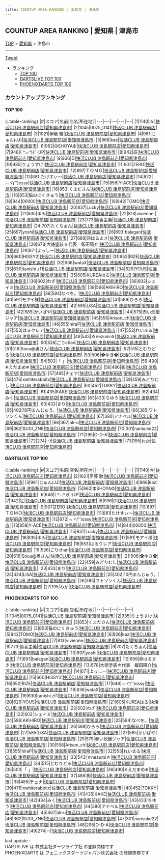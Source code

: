 ```yaml
---
title: COUNTUP AREA RANKING | 愛知県 | 津島市
---
```

## COUNTUP AREA RANKING | 愛知県 | 津島市

[TOP](/darts/rank/) > [愛知県](/darts/rank/愛知県/) > 津島市

___

<a href="https://twitter.com/share?ref_src=twsrc%5Etfw" data-text="COUNTUP AREA RANKING | 愛知県津島市" class="twitter-share-button" data-hashtags="DARTSLIVE,PHOENIXDARTS,darts,ダーツ" data-show-count="false">Tweet</a>

* [ランキング](#カウントアップランキング)
    * [TOP 100](#top-100)
    * [DARTSLIVE TOP 100](#dartslive-top-100)
    * [PHOENIXDARTS TOP 100](#phoenixdarts-top-100)

### カウントアップランキング

#### TOP 100



{:.table-ranking}
|#|スコア|名前|店名|所在地|
|---|---|---|---|---|
|1|1140|<span class="rank-name-dl">☆</span>|<a href="https://search.dartslive.com/jp/shop/6441d65a6cb8f7c5774c926eb736cb5a">快活CLUB 津島駅前店</a>|<a href="/darts/rank/愛知県/津島市">愛知県津島市</a>|
|2|1045|<span class="rank-name-pd">0075_0141</span>|<a href="https://vs.phoenixdarts.com/jp/shop/shopDetailInfo/s_77685?s_seq=77685">快活CLUB 津島駅前店</a>|<a href="/darts/rank/愛知県/津島市">愛知県津島市</a>|
|3|1021|<span class="rank-name-dl">伊藤 駿</span>|<a href="https://search.dartslive.com/jp/shop/6441d65a6cb8f7c5774c926eb736cb5a">快活CLUB 津島駅前店</a>|<a href="/darts/rank/愛知県/津島市">愛知県津島市</a>|
|4|981|<span class="rank-name-dl">じゅん(JJ)</span>|<a href="https://search.dartslive.com/jp/shop/6441d65a6cb8f7c5774c926eb736cb5a">快活CLUB 津島駅前店</a>|<a href="/darts/rank/愛知県/津島市">愛知県津島市</a>|
|5|968|<span class="rank-name-dl">kaz</span>|<a href="https://search.dartslive.com/jp/shop/6441d65a6cb8f7c5774c926eb736cb5a">快活CLUB 津島駅前店</a>|<a href="/darts/rank/愛知県/津島市">愛知県津島市</a>|
|6|962|<span class="rank-name-dl">ΦSHOYAΦ</span>|<a href="https://search.dartslive.com/jp/shop/6441d65a6cb8f7c5774c926eb736cb5a">快活CLUB 津島駅前店</a>|<a href="/darts/rank/愛知県/津島市">愛知県津島市</a>|
|7|948|<span class="rank-name-dl">‎( ꒪⌓꒪)ﾀﾞｲｽP</span>|<a href="https://search.dartslive.com/jp/shop/6441d65a6cb8f7c5774c926eb736cb5a">快活CLUB 津島駅前店</a>|<a href="/darts/rank/愛知県/津島市">愛知県津島市</a>|
|8|942|<span class="rank-name-dl">征</span>|<a href="https://search.dartslive.com/jp/shop/6441d65a6cb8f7c5774c926eb736cb5a">快活CLUB 津島駅前店</a>|<a href="/darts/rank/愛知県/津島市">愛知県津島市</a>|
|9|936|<span class="rank-name-dl">D</span>|<a href="https://search.dartslive.com/jp/shop/6441d65a6cb8f7c5774c926eb736cb5a">快活CLUB 津島駅前店</a>|<a href="/darts/rank/愛知県/津島市">愛知県津島市</a>|
|10|935|<span class="rank-name-pd">りょうすけ</span>|<a href="https://vs.phoenixdarts.com/jp/shop/shopDetailInfo/s_77685?s_seq=77685">快活CLUB 津島駅前店</a>|<a href="/darts/rank/愛知県/津島市">愛知県津島市</a>|
|11|907|<span class="rank-name-dl">ZERO</span>|<a href="https://search.dartslive.com/jp/shop/6441d65a6cb8f7c5774c926eb736cb5a">快活CLUB 津島駅前店</a>|<a href="/darts/rank/愛知県/津島市">愛知県津島市</a>|
|12|897|<span class="rank-name-dl">ＴＯＭＯ</span>|<a href="https://search.dartslive.com/jp/shop/6441d65a6cb8f7c5774c926eb736cb5a">快活CLUB 津島駅前店</a>|<a href="/darts/rank/愛知県/津島市">愛知県津島市</a>|
|13|881|<span class="rank-name-dl">たけすぃ〜</span>|<a href="https://search.dartslive.com/jp/shop/6441d65a6cb8f7c5774c926eb736cb5a">快活CLUB 津島駅前店</a>|<a href="/darts/rank/愛知県/津島市">愛知県津島市</a>|
|14|872|<span class="rank-name-dl">*⌒ヾ(’’*)ossy</span>|<a href="https://search.dartslive.com/jp/shop/6441d65a6cb8f7c5774c926eb736cb5a">快活CLUB 津島駅前店</a>|<a href="/darts/rank/愛知県/津島市">愛知県津島市</a>|
|15|858|<span class="rank-name-dl">Y-ACE</span>|<a href="https://search.dartslive.com/jp/shop/6441d65a6cb8f7c5774c926eb736cb5a">快活CLUB 津島駅前店</a>|<a href="/darts/rank/愛知県/津島市">愛知県津島市</a>|
|16|853|<span class="rank-name-pd">くまださん</span>|<a href="https://vs.phoenixdarts.com/jp/shop/shopDetailInfo/s_77685?s_seq=77685">快活CLUB 津島駅前店</a>|<a href="/darts/rank/愛知県/津島市">愛知県津島市</a>|
|16|853|<span class="rank-name-pd">猫のにくきゅう</span>|<a href="https://vs.phoenixdarts.com/jp/shop/shopDetailInfo/s_77685?s_seq=77685">快活CLUB 津島駅前店</a>|<a href="/darts/rank/愛知県/津島市">愛知県津島市</a>|
|18|844|<span class="rank-name-dl">00000</span>|<a href="https://search.dartslive.com/jp/shop/6441d65a6cb8f7c5774c926eb736cb5a">快活CLUB 津島駅前店</a>|<a href="/darts/rank/愛知県/津島市">愛知県津島市</a>|
|19|842|<span class="rank-name-pd">TOMO</span>|<a href="https://vs.phoenixdarts.com/jp/shop/shopDetailInfo/s_77685?s_seq=77685">快活CLUB 津島駅前店</a>|<a href="/darts/rank/愛知県/津島市">愛知県津島市</a>|
|20|837|<span class="rank-name-dl">Lucky</span>|<a href="https://search.dartslive.com/jp/shop/6441d65a6cb8f7c5774c926eb736cb5a">快活CLUB 津島駅前店</a>|<a href="/darts/rank/愛知県/津島市">愛知県津島市</a>|
|21|835|<span class="rank-name-dl">ゆみ</span>|<a href="https://search.dartslive.com/jp/shop/6441d65a6cb8f7c5774c926eb736cb5a">快活CLUB 津島駅前店</a>|<a href="/darts/rank/愛知県/津島市">愛知県津島市</a>|
|22|813|<span class="rank-name-pd">vivienne.</span>|<a href="https://vs.phoenixdarts.com/jp/shop/shopDetailInfo/s_77685?s_seq=77685">快活CLUB 津島駅前店</a>|<a href="/darts/rank/愛知県/津島市">愛知県津島市</a>|
|23|773|<span class="rank-name-pd">筒香主義</span>|<a href="https://vs.phoenixdarts.com/jp/shop/shopDetailInfo/s_77685?s_seq=77685">快活CLUB 津島駅前店</a>|<a href="/darts/rank/愛知県/津島市">愛知県津島市</a>|
|24|707|<span class="rank-name-pd">たくちぁん</span>|<a href="https://vs.phoenixdarts.com/jp/shop/shopDetailInfo/s_77685?s_seq=77685">快活CLUB 津島駅前店</a>|<a href="/darts/rank/愛知県/津島市">愛知県津島市</a>|
|25|697|<span class="rank-name-pd">yoshi</span>|<a href="https://vs.phoenixdarts.com/jp/shop/shopDetailInfo/s_77685?s_seq=77685">快活CLUB 津島駅前店</a>|<a href="/darts/rank/愛知県/津島市">愛知県津島市</a>|
|26|693|<span class="rank-name-pd">balagan</span>|<a href="https://vs.phoenixdarts.com/jp/shop/shopDetailInfo/s_77685?s_seq=77685">快活CLUB 津島駅前店</a>|<a href="/darts/rank/愛知県/津島市">愛知県津島市</a>|
|27|689|<span class="rank-name-pd">@はるまき</span>|<a href="https://vs.phoenixdarts.com/jp/shop/shopDetailInfo/s_77685?s_seq=77685">快活CLUB 津島駅前店</a>|<a href="/darts/rank/愛知県/津島市">愛知県津島市</a>|
|28|678|<span class="rank-name-pd">大徳塗装☆代表　飯田陽介</span>|<a href="https://vs.phoenixdarts.com/jp/shop/shopDetailInfo/s_77685?s_seq=77685">快活CLUB 津島駅前店</a>|<a href="/darts/rank/愛知県/津島市">愛知県津島市</a>|
|29|671|<span class="rank-name-pd">よっしー</span>|<a href="https://vs.phoenixdarts.com/jp/shop/shopDetailInfo/s_77685?s_seq=77685">快活CLUB 津島駅前店</a>|<a href="/darts/rank/愛知県/津島市">愛知県津島市</a>|
|30|660|<span class="rank-name-pd">HISSY2</span>|<a href="https://vs.phoenixdarts.com/jp/shop/shopDetailInfo/s_77685?s_seq=77685">快活CLUB 津島駅前店</a>|<a href="/darts/rank/愛知県/津島市">愛知県津島市</a>|
|31|652|<span class="rank-name-pd">RIZE</span>|<a href="https://vs.phoenixdarts.com/jp/shop/shopDetailInfo/s_77685?s_seq=77685">快活CLUB 津島駅前店</a>|<a href="/darts/rank/愛知県/津島市">愛知県津島市</a>|
|32|636|<span class="rank-name-pd">wataX</span>|<a href="https://vs.phoenixdarts.com/jp/shop/shopDetailInfo/s_77685?s_seq=77685">快活CLUB 津島駅前店</a>|<a href="/darts/rank/愛知県/津島市">愛知県津島市</a>|
|33|630|<span class="rank-name-pd">tanishi zf1</span>|<a href="https://vs.phoenixdarts.com/jp/shop/shopDetailInfo/s_77685?s_seq=77685">快活CLUB 津島駅前店</a>|<a href="/darts/rank/愛知県/津島市">愛知県津島市</a>|
|34|629|<span class="rank-name-pd">YOUS</span>|<a href="https://vs.phoenixdarts.com/jp/shop/shopDetailInfo/s_77685?s_seq=77685">快活CLUB 津島駅前店</a>|<a href="/darts/rank/愛知県/津島市">愛知県津島市</a>|
|35|605|<span class="rank-name-pd">KUREAはる</span>|<a href="https://vs.phoenixdarts.com/jp/shop/shopDetailInfo/s_77685?s_seq=77685">快活CLUB 津島駅前店</a>|<a href="/darts/rank/愛知県/津島市">愛知県津島市</a>|
|36|602|<span class="rank-name-pd">わぎ</span>|<a href="https://vs.phoenixdarts.com/jp/shop/shopDetailInfo/s_77685?s_seq=77685">快活CLUB 津島駅前店</a>|<a href="/darts/rank/愛知県/津島市">愛知県津島市</a>|
|36|602|<span class="rank-name-pd">シェイミ</span>|<a href="https://vs.phoenixdarts.com/jp/shop/shopDetailInfo/s_77685?s_seq=77685">快活CLUB 津島駅前店</a>|<a href="/darts/rank/愛知県/津島市">愛知県津島市</a>|
|38|596|<span class="rank-name-pd">AKIHIRO</span>|<a href="https://vs.phoenixdarts.com/jp/shop/shopDetailInfo/s_77685?s_seq=77685">快活CLUB 津島駅前店</a>|<a href="/darts/rank/愛知県/津島市">愛知県津島市</a>|
|39|594|<span class="rank-name-pd">なべを。</span>|<a href="https://vs.phoenixdarts.com/jp/shop/shopDetailInfo/s_77685?s_seq=77685">快活CLUB 津島駅前店</a>|<a href="/darts/rank/愛知県/津島市">愛知県津島市</a>|
|40|591|<span class="rank-name-dl">モアイ様</span>|<a href="https://search.dartslive.com/jp/shop/6441d65a6cb8f7c5774c926eb736cb5a">快活CLUB 津島駅前店</a>|<a href="/darts/rank/愛知県/津島市">愛知県津島市</a>|
|41|589|<span class="rank-name-pd">ひろろ</span>|<a href="https://vs.phoenixdarts.com/jp/shop/shopDetailInfo/s_77685?s_seq=77685">快活CLUB 津島駅前店</a>|<a href="/darts/rank/愛知県/津島市">愛知県津島市</a>|
|42|585|<span class="rank-name-pd">LiSA</span>|<a href="https://vs.phoenixdarts.com/jp/shop/shopDetailInfo/s_77685?s_seq=77685">快活CLUB 津島駅前店</a>|<a href="/darts/rank/愛知県/津島市">愛知県津島市</a>|
|42|585|<span class="rank-name-pd">かいぱや</span>|<a href="https://vs.phoenixdarts.com/jp/shop/shopDetailInfo/s_77685?s_seq=77685">快活CLUB 津島駅前店</a>|<a href="/darts/rank/愛知県/津島市">愛知県津島市</a>|
|44|575|<span class="rank-name-pd">赤い炊飯ジャア</span>|<a href="https://vs.phoenixdarts.com/jp/shop/shopDetailInfo/s_77685?s_seq=77685">快活CLUB 津島駅前店</a>|<a href="/darts/rank/愛知県/津島市">愛知県津島市</a>|
|45|558|<span class="rank-name-pd">Arison_ch</span>|<a href="https://vs.phoenixdarts.com/jp/shop/shopDetailInfo/s_77685?s_seq=77685">快活CLUB 津島駅前店</a>|<a href="/darts/rank/愛知県/津島市">愛知県津島市</a>|
|46|555|<span class="rank-name-pd">hiraP</span>|<a href="https://vs.phoenixdarts.com/jp/shop/shopDetailInfo/s_77685?s_seq=77685">快活CLUB 津島駅前店</a>|<a href="/darts/rank/愛知県/津島市">愛知県津島市</a>|
|47|553|<span class="rank-name-dl">はるクレア</span>|<a href="https://search.dartslive.com/jp/shop/6441d65a6cb8f7c5774c926eb736cb5a">快活CLUB 津島駅前店</a>|<a href="/darts/rank/愛知県/津島市">愛知県津島市</a>|
|47|553|<span class="rank-name-pd">れいまる</span>|<a href="https://vs.phoenixdarts.com/jp/shop/shopDetailInfo/s_77685?s_seq=77685">快活CLUB 津島駅前店</a>|<a href="/darts/rank/愛知県/津島市">愛知県津島市</a>|
|49|543|<span class="rank-name-pd">☆nezumi☆</span>|<a href="https://vs.phoenixdarts.com/jp/shop/shopDetailInfo/s_77685?s_seq=77685">快活CLUB 津島駅前店</a>|<a href="/darts/rank/愛知県/津島市">愛知県津島市</a>|
|50|526|<span class="rank-name-dl">ごりchan</span>|<a href="https://search.dartslive.com/jp/shop/6441d65a6cb8f7c5774c926eb736cb5a">快活CLUB 津島駅前店</a>|<a href="/darts/rank/愛知県/津島市">愛知県津島市</a>|
|51|516|<span class="rank-name-dl">Souu@奥さん</span>|<a href="https://search.dartslive.com/jp/shop/6441d65a6cb8f7c5774c926eb736cb5a">快活CLUB 津島駅前店</a>|<a href="/darts/rank/愛知県/津島市">愛知県津島市</a>|
|52|515|<span class="rank-name-pd">とむりどる</span>|<a href="https://vs.phoenixdarts.com/jp/shop/shopDetailInfo/s_77685?s_seq=77685">快活CLUB 津島駅前店</a>|<a href="/darts/rank/愛知県/津島市">愛知県津島市</a>|
|53|506|<span class="rank-name-dl">✿ゆき✿</span>|<a href="https://search.dartslive.com/jp/shop/6441d65a6cb8f7c5774c926eb736cb5a">快活CLUB 津島駅前店</a>|<a href="/darts/rank/愛知県/津島市">愛知県津島市</a>|
|54|503|<span class="rank-name-pd">「     」</span>|<a href="https://vs.phoenixdarts.com/jp/shop/shopDetailInfo/s_77685?s_seq=77685">快活CLUB 津島駅前店</a>|<a href="/darts/rank/愛知県/津島市">愛知県津島市</a>|
|55|490|<span class="rank-name-pd">❄︎えだまめ❄︎</span>|<a href="https://vs.phoenixdarts.com/jp/shop/shopDetailInfo/s_77685?s_seq=77685">快活CLUB 津島駅前店</a>|<a href="/darts/rank/愛知県/津島市">愛知県津島市</a>|
|56|486|<span class="rank-name-pd">影</span>|<a href="https://vs.phoenixdarts.com/jp/shop/shopDetailInfo/s_77685?s_seq=77685">快活CLUB 津島駅前店</a>|<a href="/darts/rank/愛知県/津島市">愛知県津島市</a>|
|57|485|<span class="rank-name-pd">チェナ</span>|<a href="https://vs.phoenixdarts.com/jp/shop/shopDetailInfo/s_77685?s_seq=77685">快活CLUB 津島駅前店</a>|<a href="/darts/rank/愛知県/津島市">愛知県津島市</a>|
|58|476|<span class="rank-name-pd">xwhiterabbitx</span>|<a href="https://vs.phoenixdarts.com/jp/shop/shopDetailInfo/s_77685?s_seq=77685">快活CLUB 津島駅前店</a>|<a href="/darts/rank/愛知県/津島市">愛知県津島市</a>|
|59|459|<span class="rank-name-dl">みどりむし</span>|<a href="https://search.dartslive.com/jp/shop/6441d65a6cb8f7c5774c926eb736cb5a">快活CLUB 津島駅前店</a>|<a href="/darts/rank/愛知県/津島市">愛知県津島市</a>|
|60|452|<span class="rank-name-pd">TOKKY</span>|<a href="https://vs.phoenixdarts.com/jp/shop/shopDetailInfo/s_77685?s_seq=77685">快活CLUB 津島駅前店</a>|<a href="/darts/rank/愛知県/津島市">愛知県津島市</a>|
|61|435|<span class="rank-name-pd">KAKE</span>|<a href="https://vs.phoenixdarts.com/jp/shop/shopDetailInfo/s_77685?s_seq=77685">快活CLUB 津島駅前店</a>|<a href="/darts/rank/愛知県/津島市">愛知県津島市</a>|
|62|434|<span class="rank-name-pd">みく</span>|<a href="https://vs.phoenixdarts.com/jp/shop/shopDetailInfo/s_77685?s_seq=77685">快活CLUB 津島駅前店</a>|<a href="/darts/rank/愛知県/津島市">愛知県津島市</a>|
|63|433|<span class="rank-name-pd">ちゆう</span>|<a href="https://vs.phoenixdarts.com/jp/shop/shopDetailInfo/s_77685?s_seq=77685">快活CLUB 津島駅前店</a>|<a href="/darts/rank/愛知県/津島市">愛知県津島市</a>|
|63|433|<span class="rank-name-dl">まり</span>|<a href="https://search.dartslive.com/jp/shop/6441d65a6cb8f7c5774c926eb736cb5a">快活CLUB 津島駅前店</a>|<a href="/darts/rank/愛知県/津島市">愛知県津島市</a>|
|65|402|<span class="rank-name-dl">10円まんじゅう。</span>|<a href="https://search.dartslive.com/jp/shop/6441d65a6cb8f7c5774c926eb736cb5a">快活CLUB 津島駅前店</a>|<a href="/darts/rank/愛知県/津島市">愛知県津島市</a>|
|66|385|<span class="rank-name-dl">ワトソンくん</span>|<a href="https://search.dartslive.com/jp/shop/6441d65a6cb8f7c5774c926eb736cb5a">快活CLUB 津島駅前店</a>|<a href="/darts/rank/愛知県/津島市">愛知県津島市</a>|
|67|380|<span class="rank-name-pd">アナベル</span>|<a href="https://vs.phoenixdarts.com/jp/shop/shopDetailInfo/s_77685?s_seq=77685">快活CLUB 津島駅前店</a>|<a href="/darts/rank/愛知県/津島市">愛知県津島市</a>|
|68|367|<span class="rank-name-pd">ak-u</span>|<a href="https://vs.phoenixdarts.com/jp/shop/shopDetailInfo/s_77685?s_seq=77685">快活CLUB 津島駅前店</a>|<a href="/darts/rank/愛知県/津島市">愛知県津島市</a>|
|69|362|<span class="rank-name-pd">SUGI_ZN6</span>|<a href="https://vs.phoenixdarts.com/jp/shop/shopDetailInfo/s_77685?s_seq=77685">快活CLUB 津島駅前店</a>|<a href="/darts/rank/愛知県/津島市">愛知県津島市</a>|
|70|301|<span class="rank-name-pd">narisuke22</span>|<a href="https://vs.phoenixdarts.com/jp/shop/shopDetailInfo/s_77685?s_seq=77685">快活CLUB 津島駅前店</a>|<a href="/darts/rank/愛知県/津島市">愛知県津島市</a>|
|71|295|<span class="rank-name-pd">O-D-A</span>|<a href="https://vs.phoenixdarts.com/jp/shop/shopDetailInfo/s_77685?s_seq=77685">快活CLUB 津島駅前店</a>|<a href="/darts/rank/愛知県/津島市">愛知県津島市</a>|
|72|274|<span class="rank-name-pd">:-)</span>|<a href="https://vs.phoenixdarts.com/jp/shop/shopDetailInfo/s_77685?s_seq=77685">快活CLUB 津島駅前店</a>|<a href="/darts/rank/愛知県/津島市">愛知県津島市</a>|
|73|195|<span class="rank-name-dl">わか</span>|<a href="https://search.dartslive.com/jp/shop/6441d65a6cb8f7c5774c926eb736cb5a">快活CLUB 津島駅前店</a>|<a href="/darts/rank/愛知県/津島市">愛知県津島市</a>|


#### DARTSLIVE TOP 100



{:.table-ranking}
|#|スコア|名前|店名|所在地|
|---|---|---|---|---|
|1|1140|<span class="rank-name-dl">☆</span>|<a href="https://search.dartslive.com/jp/shop/6441d65a6cb8f7c5774c926eb736cb5a">快活CLUB 津島駅前店</a>|<a href="/darts/rank/愛知県/津島市">愛知県津島市</a>|
|2|1021|<span class="rank-name-dl">伊藤 駿</span>|<a href="https://search.dartslive.com/jp/shop/6441d65a6cb8f7c5774c926eb736cb5a">快活CLUB 津島駅前店</a>|<a href="/darts/rank/愛知県/津島市">愛知県津島市</a>|
|3|981|<span class="rank-name-dl">じゅん(JJ)</span>|<a href="https://search.dartslive.com/jp/shop/6441d65a6cb8f7c5774c926eb736cb5a">快活CLUB 津島駅前店</a>|<a href="/darts/rank/愛知県/津島市">愛知県津島市</a>|
|4|968|<span class="rank-name-dl">kaz</span>|<a href="https://search.dartslive.com/jp/shop/6441d65a6cb8f7c5774c926eb736cb5a">快活CLUB 津島駅前店</a>|<a href="/darts/rank/愛知県/津島市">愛知県津島市</a>|
|5|962|<span class="rank-name-dl">ΦSHOYAΦ</span>|<a href="https://search.dartslive.com/jp/shop/6441d65a6cb8f7c5774c926eb736cb5a">快活CLUB 津島駅前店</a>|<a href="/darts/rank/愛知県/津島市">愛知県津島市</a>|
|6|948|<span class="rank-name-dl">‎( ꒪⌓꒪)ﾀﾞｲｽP</span>|<a href="https://search.dartslive.com/jp/shop/6441d65a6cb8f7c5774c926eb736cb5a">快活CLUB 津島駅前店</a>|<a href="/darts/rank/愛知県/津島市">愛知県津島市</a>|
|7|942|<span class="rank-name-dl">征</span>|<a href="https://search.dartslive.com/jp/shop/6441d65a6cb8f7c5774c926eb736cb5a">快活CLUB 津島駅前店</a>|<a href="/darts/rank/愛知県/津島市">愛知県津島市</a>|
|8|936|<span class="rank-name-dl">D</span>|<a href="https://search.dartslive.com/jp/shop/6441d65a6cb8f7c5774c926eb736cb5a">快活CLUB 津島駅前店</a>|<a href="/darts/rank/愛知県/津島市">愛知県津島市</a>|
|9|907|<span class="rank-name-dl">ZERO</span>|<a href="https://search.dartslive.com/jp/shop/6441d65a6cb8f7c5774c926eb736cb5a">快活CLUB 津島駅前店</a>|<a href="/darts/rank/愛知県/津島市">愛知県津島市</a>|
|10|897|<span class="rank-name-dl">ＴＯＭＯ</span>|<a href="https://search.dartslive.com/jp/shop/6441d65a6cb8f7c5774c926eb736cb5a">快活CLUB 津島駅前店</a>|<a href="/darts/rank/愛知県/津島市">愛知県津島市</a>|
|11|881|<span class="rank-name-dl">たけすぃ〜</span>|<a href="https://search.dartslive.com/jp/shop/6441d65a6cb8f7c5774c926eb736cb5a">快活CLUB 津島駅前店</a>|<a href="/darts/rank/愛知県/津島市">愛知県津島市</a>|
|12|872|<span class="rank-name-dl">*⌒ヾ(’’*)ossy</span>|<a href="https://search.dartslive.com/jp/shop/6441d65a6cb8f7c5774c926eb736cb5a">快活CLUB 津島駅前店</a>|<a href="/darts/rank/愛知県/津島市">愛知県津島市</a>|
|13|858|<span class="rank-name-dl">Y-ACE</span>|<a href="https://search.dartslive.com/jp/shop/6441d65a6cb8f7c5774c926eb736cb5a">快活CLUB 津島駅前店</a>|<a href="/darts/rank/愛知県/津島市">愛知県津島市</a>|
|14|844|<span class="rank-name-dl">00000</span>|<a href="https://search.dartslive.com/jp/shop/6441d65a6cb8f7c5774c926eb736cb5a">快活CLUB 津島駅前店</a>|<a href="/darts/rank/愛知県/津島市">愛知県津島市</a>|
|15|837|<span class="rank-name-dl">Lucky</span>|<a href="https://search.dartslive.com/jp/shop/6441d65a6cb8f7c5774c926eb736cb5a">快活CLUB 津島駅前店</a>|<a href="/darts/rank/愛知県/津島市">愛知県津島市</a>|
|16|835|<span class="rank-name-dl">ゆみ</span>|<a href="https://search.dartslive.com/jp/shop/6441d65a6cb8f7c5774c926eb736cb5a">快活CLUB 津島駅前店</a>|<a href="/darts/rank/愛知県/津島市">愛知県津島市</a>|
|17|591|<span class="rank-name-dl">モアイ様</span>|<a href="https://search.dartslive.com/jp/shop/6441d65a6cb8f7c5774c926eb736cb5a">快活CLUB 津島駅前店</a>|<a href="/darts/rank/愛知県/津島市">愛知県津島市</a>|
|18|553|<span class="rank-name-dl">はるクレア</span>|<a href="https://search.dartslive.com/jp/shop/6441d65a6cb8f7c5774c926eb736cb5a">快活CLUB 津島駅前店</a>|<a href="/darts/rank/愛知県/津島市">愛知県津島市</a>|
|19|526|<span class="rank-name-dl">ごりchan</span>|<a href="https://search.dartslive.com/jp/shop/6441d65a6cb8f7c5774c926eb736cb5a">快活CLUB 津島駅前店</a>|<a href="/darts/rank/愛知県/津島市">愛知県津島市</a>|
|20|516|<span class="rank-name-dl">Souu@奥さん</span>|<a href="https://search.dartslive.com/jp/shop/6441d65a6cb8f7c5774c926eb736cb5a">快活CLUB 津島駅前店</a>|<a href="/darts/rank/愛知県/津島市">愛知県津島市</a>|
|21|506|<span class="rank-name-dl">✿ゆき✿</span>|<a href="https://search.dartslive.com/jp/shop/6441d65a6cb8f7c5774c926eb736cb5a">快活CLUB 津島駅前店</a>|<a href="/darts/rank/愛知県/津島市">愛知県津島市</a>|
|22|459|<span class="rank-name-dl">みどりむし</span>|<a href="https://search.dartslive.com/jp/shop/6441d65a6cb8f7c5774c926eb736cb5a">快活CLUB 津島駅前店</a>|<a href="/darts/rank/愛知県/津島市">愛知県津島市</a>|
|23|433|<span class="rank-name-dl">まり</span>|<a href="https://search.dartslive.com/jp/shop/6441d65a6cb8f7c5774c926eb736cb5a">快活CLUB 津島駅前店</a>|<a href="/darts/rank/愛知県/津島市">愛知県津島市</a>|
|24|424|<span class="rank-name-dl">LiSA</span>|<a href="https://search.dartslive.com/jp/shop/6441d65a6cb8f7c5774c926eb736cb5a">快活CLUB 津島駅前店</a>|<a href="/darts/rank/愛知県/津島市">愛知県津島市</a>|
|25|402|<span class="rank-name-dl">10円まんじゅう。</span>|<a href="https://search.dartslive.com/jp/shop/6441d65a6cb8f7c5774c926eb736cb5a">快活CLUB 津島駅前店</a>|<a href="/darts/rank/愛知県/津島市">愛知県津島市</a>|
|26|385|<span class="rank-name-dl">ワトソンくん</span>|<a href="https://search.dartslive.com/jp/shop/6441d65a6cb8f7c5774c926eb736cb5a">快活CLUB 津島駅前店</a>|<a href="/darts/rank/愛知県/津島市">愛知県津島市</a>|
|27|195|<span class="rank-name-dl">わか</span>|<a href="https://search.dartslive.com/jp/shop/6441d65a6cb8f7c5774c926eb736cb5a">快活CLUB 津島駅前店</a>|<a href="/darts/rank/愛知県/津島市">愛知県津島市</a>|


#### PHOENIXDARTS TOP 100



{:.table-ranking}
|#|スコア|名前|店名|所在地|
|---|---|---|---|---|
|1|1045|<span class="rank-name-pd">0075_0141</span>|<a href="https://vs.phoenixdarts.com/jp/shop/shopDetailInfo/s_77685?s_seq=77685">快活CLUB 津島駅前店</a>|<a href="/darts/rank/愛知県/津島市">愛知県津島市</a>|
|2|935|<span class="rank-name-pd">りょうすけ</span>|<a href="https://vs.phoenixdarts.com/jp/shop/shopDetailInfo/s_77685?s_seq=77685">快活CLUB 津島駅前店</a>|<a href="/darts/rank/愛知県/津島市">愛知県津島市</a>|
|3|853|<span class="rank-name-pd">くまださん</span>|<a href="https://vs.phoenixdarts.com/jp/shop/shopDetailInfo/s_77685?s_seq=77685">快活CLUB 津島駅前店</a>|<a href="/darts/rank/愛知県/津島市">愛知県津島市</a>|
|3|853|<span class="rank-name-pd">猫のにくきゅう</span>|<a href="https://vs.phoenixdarts.com/jp/shop/shopDetailInfo/s_77685?s_seq=77685">快活CLUB 津島駅前店</a>|<a href="/darts/rank/愛知県/津島市">愛知県津島市</a>|
|5|842|<span class="rank-name-pd">TOMO</span>|<a href="https://vs.phoenixdarts.com/jp/shop/shopDetailInfo/s_77685?s_seq=77685">快活CLUB 津島駅前店</a>|<a href="/darts/rank/愛知県/津島市">愛知県津島市</a>|
|6|826|<span class="rank-name-pd">kaz</span>|<a href="https://vs.phoenixdarts.com/jp/shop/shopDetailInfo/s_77685?s_seq=77685">快活CLUB 津島駅前店</a>|<a href="/darts/rank/愛知県/津島市">愛知県津島市</a>|
|7|813|<span class="rank-name-pd">vivienne.</span>|<a href="https://vs.phoenixdarts.com/jp/shop/shopDetailInfo/s_77685?s_seq=77685">快活CLUB 津島駅前店</a>|<a href="/darts/rank/愛知県/津島市">愛知県津島市</a>|
|8|773|<span class="rank-name-pd">筒香主義</span>|<a href="https://vs.phoenixdarts.com/jp/shop/shopDetailInfo/s_77685?s_seq=77685">快活CLUB 津島駅前店</a>|<a href="/darts/rank/愛知県/津島市">愛知県津島市</a>|
|9|707|<span class="rank-name-pd">たくちぁん</span>|<a href="https://vs.phoenixdarts.com/jp/shop/shopDetailInfo/s_77685?s_seq=77685">快活CLUB 津島駅前店</a>|<a href="/darts/rank/愛知県/津島市">愛知県津島市</a>|
|10|697|<span class="rank-name-pd">yoshi</span>|<a href="https://vs.phoenixdarts.com/jp/shop/shopDetailInfo/s_77685?s_seq=77685">快活CLUB 津島駅前店</a>|<a href="/darts/rank/愛知県/津島市">愛知県津島市</a>|
|11|693|<span class="rank-name-pd">balagan</span>|<a href="https://vs.phoenixdarts.com/jp/shop/shopDetailInfo/s_77685?s_seq=77685">快活CLUB 津島駅前店</a>|<a href="/darts/rank/愛知県/津島市">愛知県津島市</a>|
|12|689|<span class="rank-name-pd">@はるまき</span>|<a href="https://vs.phoenixdarts.com/jp/shop/shopDetailInfo/s_77685?s_seq=77685">快活CLUB 津島駅前店</a>|<a href="/darts/rank/愛知県/津島市">愛知県津島市</a>|
|13|678|<span class="rank-name-pd">大徳塗装☆代表　飯田陽介</span>|<a href="https://vs.phoenixdarts.com/jp/shop/shopDetailInfo/s_77685?s_seq=77685">快活CLUB 津島駅前店</a>|<a href="/darts/rank/愛知県/津島市">愛知県津島市</a>|
|14|671|<span class="rank-name-pd">よっしー</span>|<a href="https://vs.phoenixdarts.com/jp/shop/shopDetailInfo/s_77685?s_seq=77685">快活CLUB 津島駅前店</a>|<a href="/darts/rank/愛知県/津島市">愛知県津島市</a>|
|15|660|<span class="rank-name-pd">HISSY2</span>|<a href="https://vs.phoenixdarts.com/jp/shop/shopDetailInfo/s_77685?s_seq=77685">快活CLUB 津島駅前店</a>|<a href="/darts/rank/愛知県/津島市">愛知県津島市</a>|
|16|652|<span class="rank-name-pd">RIZE</span>|<a href="https://vs.phoenixdarts.com/jp/shop/shopDetailInfo/s_77685?s_seq=77685">快活CLUB 津島駅前店</a>|<a href="/darts/rank/愛知県/津島市">愛知県津島市</a>|
|17|646|<span class="rank-name-pd">*⌒ヾ(’’*)ossy</span>|<a href="https://vs.phoenixdarts.com/jp/shop/shopDetailInfo/s_77685?s_seq=77685">快活CLUB 津島駅前店</a>|<a href="/darts/rank/愛知県/津島市">愛知県津島市</a>|
|18|636|<span class="rank-name-pd">wataX</span>|<a href="https://vs.phoenixdarts.com/jp/shop/shopDetailInfo/s_77685?s_seq=77685">快活CLUB 津島駅前店</a>|<a href="/darts/rank/愛知県/津島市">愛知県津島市</a>|
|19|630|<span class="rank-name-pd">tanishi zf1</span>|<a href="https://vs.phoenixdarts.com/jp/shop/shopDetailInfo/s_77685?s_seq=77685">快活CLUB 津島駅前店</a>|<a href="/darts/rank/愛知県/津島市">愛知県津島市</a>|
|20|629|<span class="rank-name-pd">YOUS</span>|<a href="https://vs.phoenixdarts.com/jp/shop/shopDetailInfo/s_77685?s_seq=77685">快活CLUB 津島駅前店</a>|<a href="/darts/rank/愛知県/津島市">愛知県津島市</a>|
|21|605|<span class="rank-name-pd">KUREAはる</span>|<a href="https://vs.phoenixdarts.com/jp/shop/shopDetailInfo/s_77685?s_seq=77685">快活CLUB 津島駅前店</a>|<a href="/darts/rank/愛知県/津島市">愛知県津島市</a>|
|22|602|<span class="rank-name-pd">わぎ</span>|<a href="https://vs.phoenixdarts.com/jp/shop/shopDetailInfo/s_77685?s_seq=77685">快活CLUB 津島駅前店</a>|<a href="/darts/rank/愛知県/津島市">愛知県津島市</a>|
|22|602|<span class="rank-name-pd">シェイミ</span>|<a href="https://vs.phoenixdarts.com/jp/shop/shopDetailInfo/s_77685?s_seq=77685">快活CLUB 津島駅前店</a>|<a href="/darts/rank/愛知県/津島市">愛知県津島市</a>|
|24|596|<span class="rank-name-pd">AKIHIRO</span>|<a href="https://vs.phoenixdarts.com/jp/shop/shopDetailInfo/s_77685?s_seq=77685">快活CLUB 津島駅前店</a>|<a href="/darts/rank/愛知県/津島市">愛知県津島市</a>|
|25|594|<span class="rank-name-pd">なべを。</span>|<a href="https://vs.phoenixdarts.com/jp/shop/shopDetailInfo/s_77685?s_seq=77685">快活CLUB 津島駅前店</a>|<a href="/darts/rank/愛知県/津島市">愛知県津島市</a>|
|26|589|<span class="rank-name-pd">ひろろ</span>|<a href="https://vs.phoenixdarts.com/jp/shop/shopDetailInfo/s_77685?s_seq=77685">快活CLUB 津島駅前店</a>|<a href="/darts/rank/愛知県/津島市">愛知県津島市</a>|
|27|585|<span class="rank-name-pd">LiSA</span>|<a href="https://vs.phoenixdarts.com/jp/shop/shopDetailInfo/s_77685?s_seq=77685">快活CLUB 津島駅前店</a>|<a href="/darts/rank/愛知県/津島市">愛知県津島市</a>|
|27|585|<span class="rank-name-pd">かいぱや</span>|<a href="https://vs.phoenixdarts.com/jp/shop/shopDetailInfo/s_77685?s_seq=77685">快活CLUB 津島駅前店</a>|<a href="/darts/rank/愛知県/津島市">愛知県津島市</a>|
|29|575|<span class="rank-name-pd">赤い炊飯ジャア</span>|<a href="https://vs.phoenixdarts.com/jp/shop/shopDetailInfo/s_77685?s_seq=77685">快活CLUB 津島駅前店</a>|<a href="/darts/rank/愛知県/津島市">愛知県津島市</a>|
|30|558|<span class="rank-name-pd">Arison_ch</span>|<a href="https://vs.phoenixdarts.com/jp/shop/shopDetailInfo/s_77685?s_seq=77685">快活CLUB 津島駅前店</a>|<a href="/darts/rank/愛知県/津島市">愛知県津島市</a>|
|31|555|<span class="rank-name-pd">hiraP</span>|<a href="https://vs.phoenixdarts.com/jp/shop/shopDetailInfo/s_77685?s_seq=77685">快活CLUB 津島駅前店</a>|<a href="/darts/rank/愛知県/津島市">愛知県津島市</a>|
|32|553|<span class="rank-name-pd">れいまる</span>|<a href="https://vs.phoenixdarts.com/jp/shop/shopDetailInfo/s_77685?s_seq=77685">快活CLUB 津島駅前店</a>|<a href="/darts/rank/愛知県/津島市">愛知県津島市</a>|
|33|543|<span class="rank-name-pd">☆nezumi☆</span>|<a href="https://vs.phoenixdarts.com/jp/shop/shopDetailInfo/s_77685?s_seq=77685">快活CLUB 津島駅前店</a>|<a href="/darts/rank/愛知県/津島市">愛知県津島市</a>|
|34|515|<span class="rank-name-pd">とむりどる</span>|<a href="https://vs.phoenixdarts.com/jp/shop/shopDetailInfo/s_77685?s_seq=77685">快活CLUB 津島駅前店</a>|<a href="/darts/rank/愛知県/津島市">愛知県津島市</a>|
|35|503|<span class="rank-name-pd">「     」</span>|<a href="https://vs.phoenixdarts.com/jp/shop/shopDetailInfo/s_77685?s_seq=77685">快活CLUB 津島駅前店</a>|<a href="/darts/rank/愛知県/津島市">愛知県津島市</a>|
|36|490|<span class="rank-name-pd">❄︎えだまめ❄︎</span>|<a href="https://vs.phoenixdarts.com/jp/shop/shopDetailInfo/s_77685?s_seq=77685">快活CLUB 津島駅前店</a>|<a href="/darts/rank/愛知県/津島市">愛知県津島市</a>|
|37|486|<span class="rank-name-pd">影</span>|<a href="https://vs.phoenixdarts.com/jp/shop/shopDetailInfo/s_77685?s_seq=77685">快活CLUB 津島駅前店</a>|<a href="/darts/rank/愛知県/津島市">愛知県津島市</a>|
|38|485|<span class="rank-name-pd">チェナ</span>|<a href="https://vs.phoenixdarts.com/jp/shop/shopDetailInfo/s_77685?s_seq=77685">快活CLUB 津島駅前店</a>|<a href="/darts/rank/愛知県/津島市">愛知県津島市</a>|
|39|476|<span class="rank-name-pd">xwhiterabbitx</span>|<a href="https://vs.phoenixdarts.com/jp/shop/shopDetailInfo/s_77685?s_seq=77685">快活CLUB 津島駅前店</a>|<a href="/darts/rank/愛知県/津島市">愛知県津島市</a>|
|40|452|<span class="rank-name-pd">TOKKY</span>|<a href="https://vs.phoenixdarts.com/jp/shop/shopDetailInfo/s_77685?s_seq=77685">快活CLUB 津島駅前店</a>|<a href="/darts/rank/愛知県/津島市">愛知県津島市</a>|
|41|435|<span class="rank-name-pd">KAKE</span>|<a href="https://vs.phoenixdarts.com/jp/shop/shopDetailInfo/s_77685?s_seq=77685">快活CLUB 津島駅前店</a>|<a href="/darts/rank/愛知県/津島市">愛知県津島市</a>|
|42|434|<span class="rank-name-pd">みく</span>|<a href="https://vs.phoenixdarts.com/jp/shop/shopDetailInfo/s_77685?s_seq=77685">快活CLUB 津島駅前店</a>|<a href="/darts/rank/愛知県/津島市">愛知県津島市</a>|
|43|433|<span class="rank-name-pd">ちゆう</span>|<a href="https://vs.phoenixdarts.com/jp/shop/shopDetailInfo/s_77685?s_seq=77685">快活CLUB 津島駅前店</a>|<a href="/darts/rank/愛知県/津島市">愛知県津島市</a>|
|44|380|<span class="rank-name-pd">アナベル</span>|<a href="https://vs.phoenixdarts.com/jp/shop/shopDetailInfo/s_77685?s_seq=77685">快活CLUB 津島駅前店</a>|<a href="/darts/rank/愛知県/津島市">愛知県津島市</a>|
|45|367|<span class="rank-name-pd">ak-u</span>|<a href="https://vs.phoenixdarts.com/jp/shop/shopDetailInfo/s_77685?s_seq=77685">快活CLUB 津島駅前店</a>|<a href="/darts/rank/愛知県/津島市">愛知県津島市</a>|
|46|362|<span class="rank-name-pd">SUGI_ZN6</span>|<a href="https://vs.phoenixdarts.com/jp/shop/shopDetailInfo/s_77685?s_seq=77685">快活CLUB 津島駅前店</a>|<a href="/darts/rank/愛知県/津島市">愛知県津島市</a>|
|47|301|<span class="rank-name-pd">narisuke22</span>|<a href="https://vs.phoenixdarts.com/jp/shop/shopDetailInfo/s_77685?s_seq=77685">快活CLUB 津島駅前店</a>|<a href="/darts/rank/愛知県/津島市">愛知県津島市</a>|
|48|295|<span class="rank-name-pd">O-D-A</span>|<a href="https://vs.phoenixdarts.com/jp/shop/shopDetailInfo/s_77685?s_seq=77685">快活CLUB 津島駅前店</a>|<a href="/darts/rank/愛知県/津島市">愛知県津島市</a>|
|49|274|<span class="rank-name-pd">:-)</span>|<a href="https://vs.phoenixdarts.com/jp/shop/shopDetailInfo/s_77685?s_seq=77685">快活CLUB 津島駅前店</a>|<a href="/darts/rank/愛知県/津島市">愛知県津島市</a>|


<div class="footer border-top border-gray-light mt-5 pt-3 text-right text-gray">
    last update : <span style="font-weight: italic" id="foot_last_modified"></span><br />
    DARTSLIVE は 株式会社ダーツライブ社 の登録商標です<br />
    PHOENIXDARTS は フェニックスダーツジャパン株式会社 の登録商標です<br />
</div>

<script src="https://cdnjs.cloudflare.com/ajax/libs/jquery.tablesorter/2.31.3/js/jquery.tablesorter.min.js" integrity="sha512-qzgd5cYSZcosqpzpn7zF2ZId8f/8CHmFKZ8j7mU4OUXTNRd5g+ZHBPsgKEwoqxCtdQvExE5LprwwPAgoicguNg==" crossorigin="anonymous" referrerpolicy="no-referrer"></script>
<link rel="stylesheet" href="https://cdnjs.cloudflare.com/ajax/libs/jquery.tablesorter/2.31.3/css/theme.default.min.css" integrity="sha512-wghhOJkjQX0Lh3NSWvNKeZ0ZpNn+SPVXX1Qyc9OCaogADktxrBiBdKGDoqVUOyhStvMBmJQ8ZdMHiR3wuEq8+w==" crossorigin="anonymous" referrerpolicy="no-referrer" />
<script>
$(function() {
    $(".table-ranking").tablesorter({sortList:[[0, 0]]});
    $("#foot_last_modified").text(formatDate(new Date(document.lastModified), 'yyyy-MM-dd HH:mm:ss'));
});
</script>

<script async src="https://platform.twitter.com/widgets.js" charset="utf-8"></script>